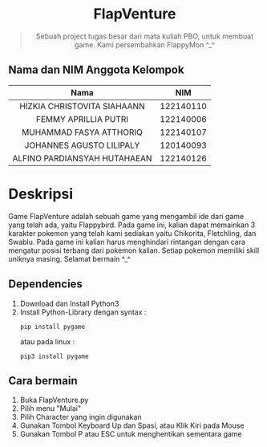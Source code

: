 <div align="center">

# FlapVenture
>  Sebuah project tugas besar dari mata kuliah PBO, untuk membuat game. Kami persembahkan FlappyMon ^_^

</div>

## Nama dan NIM Anggota Kelompok
| Nama | NIM |
| :---: | :---: |
| HIZKIA CHRISTOVITA SIAHAANN       | 122140110 |
| FEMMY APRILLIA PUTRI              | 122140006 |
| MUHAMMAD FASYA ATTHORIQ           | 122140107 |
| JOHANNES AGUSTO LILIPALY          | 120140093 |
| ALFINO PARDIANSYAH HUTAHAEAN      | 122140126 |

# Deskripsi
Game FlapVenture adalah sebuah game yang mengambil ide dari game yang telah ada, yaitu Flappybird. Pada game ini, kalian dapat memainkan 3 karakter pokemon yang telah kami sediakan yaitu Chikorita, Fletchling, dan Swablu. Pada game ini kalian harus menghindari rintangan dengan cara mengatur posisi terbang dari pokemon kalian. Setiap pokemon memiliki skill uniknya masing.
Selamat bermain ^_^


## Dependencies
1. Download dan Install Python3
2. Install Python-Library dengan syntax :
    ```
    pip install pygame 
    ```
    atau pada linux : 
    ```
    pip3 install pygame 
    ```


##  Cara bermain
1. Buka FlapVenture.py
2. Pilih menu "Mulai"
3. Pilih Character yang ingin digunakan
4. Gunakan Tombol Keyboard Up dan Spasi, atau Klik Kiri pada Mouse
5. Gunakan Tombol P atau ESC untuk menghentikan sementara game
